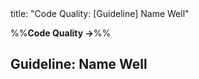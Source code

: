 <frontmatter>
title: "Code Quality: [Guideline] Name Well"
</frontmatter>

<link rel="stylesheet" href="{{baseUrl}}/css/textbook.css">

<div class="website-content" id="all">

%%**Code Quality →**%%

## Guideline: Name Well

<div id="main">

<include src="introduction/embed.md" boilerplate  />
<include src="basic/embed.md" boilerplate  />
<include src="intermediate/embed.md" boilerplate  />

</div>

</div>
